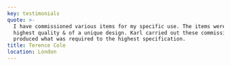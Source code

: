 ```yaml
---
key: testimonials
quote: >-
  I have commissioned various items for my specific use. The items were of the
  highest quality & of a unique design. Karl carried out these commissions &
  produced what was required to the highest specification.
title: Terence Cole
location: London
---
```


